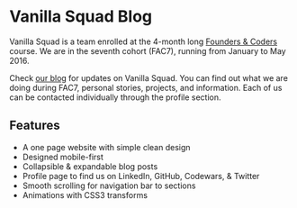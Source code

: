# Vanilla Squad Blog

Vanilla Squad is a team enrolled at the 4-month long [Founders & Coders](http://www.foundersandcoders.com/) course. We are in the seventh cohort (FAC7), running from January to May 2016.

Check [our blog](http://vanillasquad.github.io) for updates on Vanilla Squad. You can find out what we are doing during FAC7, personal stories, projects, and information. Each of us can be contacted individually through the profile section.

## Features

* A one page website with simple clean design
* Designed mobile-first
* Collapsible & expandable blog posts
* Profile page to find us on LinkedIn, GitHub, Codewars, & Twitter
* Smooth scrolling for navigation bar to sections
* Animations with CSS3 transforms
